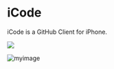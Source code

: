 iCode
=======

iCode is a GitHub Client for iPhone.

[![](http://farm4.static.flickr.com/3447/3378092101_40a62a04b2_m.jpg)](http://farm4.static.flickr.com/3447/3378092101_b064d8e339_o.jpg)

![myimage](http://www.dropbox.com/s/7oyqtx90349cfiz/2013-01-16%2014.45.02.png)